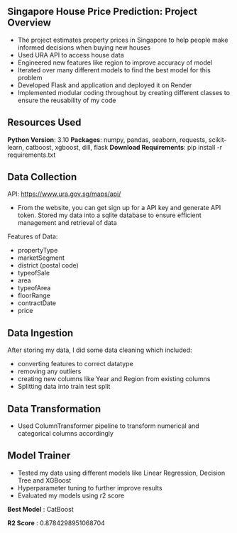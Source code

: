 ## Singapore House Price Prediction: Project Overview
* The project estimates property prices in Singapore to help people make informed decisions when buying new houses
* Used URA API to access house data
* Engineered new features like region to improve accuracy of model
* Iterated over many different models to find the best model for this problem
* Developed Flask and application and deployed it on Render
* Implemented modular coding throughout by creating different classes to ensure the reusability of my code

## Resources Used
**Python Version**: 3.10
**Packages**: numpy, pandas, seaborn, requests, scikit-learn, catboost, xgboost, dill, flask
**Download Requirements**: pip install -r requirements.txt


## Data Collection
API: https://www.ura.gov.sg/maps/api/
* From the website, you can get sign up for a API key and generate API token.
Stored my data into a sqlite database to ensure efficient management and retrieval of data

Features of Data:
* propertyType
* marketSegment
* district (postal code)
* typeofSale
* area
* typeofArea
* floorRange
* contractDate
* price


## Data Ingestion
After storing my data, I did some data cleaning which included:
* converting features to correct datatype
* removing any outliers
* creating new columns like Year and Region from existing columns
* Splitting data into train test split

## Data Transformation
* Used ColumnTransformer pipeline to transform numerical and categorical columns accordingly

## Model Trainer
* Tested my data using different models like Linear Regression, Decision Tree and XGBoost
* Hyperparameter tuning to further improve results
* Evaluated my models using r2 score

**Best Model** : CatBoost

**R2 Score** : 0.8784298951068704


